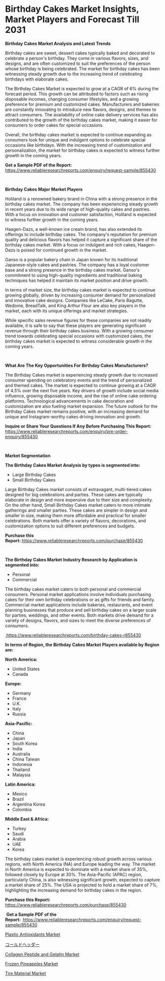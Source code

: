 <p><h1>Birthday Cakes Market Insights, Market Players and Forecast Till 2031</h1></p><p><strong>Birthday Cakes Market Analysis and Latest Trends</strong></p>
<p><p>Birthday cakes are sweet, dessert cakes typically baked and decorated to celebrate a person's birthday. They come in various flavors, sizes, and designs, and are often customized to suit the preferences of the person whose birthday is being celebrated. The market for birthday cakes has been witnessing steady growth due to the increasing trend of celebrating birthdays with elaborate cakes. </p><p>The Birthday Cakes Market is expected to grow at a CAGR of 6% during the forecast period. This growth can be attributed to factors such as rising disposable incomes, changing consumer lifestyles, and a growing preference for premium and customized cakes. Manufacturers and bakeries are constantly innovating to introduce new flavors, designs, and themes to attract consumers. The availability of online cake delivery services has also contributed to the growth of the birthday cakes market, making it easier for consumers to order cakes for special occasions.</p><p>Overall, the birthday cakes market is expected to continue expanding as consumers look for unique and indulgent options to celebrate special occasions like birthdays. With the increasing trend of customization and personalization, the market for birthday cakes is expected to witness further growth in the coming years.</p></p>
<p><strong>Get a Sample PDF of the Report:&nbsp;</strong> <a href="https://www.reliableresearchreports.com/enquiry/request-sample/855430">https://www.reliableresearchreports.com/enquiry/request-sample/855430</a></p>
<p>&nbsp;</p>
<p><strong>Birthday Cakes Major Market Players</strong></p>
<p><p>Holiland is a renowned bakery brand in China with a strong presence in the birthday cakes market. The company has been experiencing steady growth in recent years due to its wide range of high-quality cakes and pastries. With a focus on innovation and customer satisfaction, Holiland is expected to witness further growth in the coming years.</p><p>Haagen-Dazs, a well-known ice cream brand, has also extended its offerings to include birthday cakes. The company's reputation for premium quality and delicious flavors has helped it capture a significant share of the birthday cakes market. With a focus on indulgent and rich cakes, Haagen-Dazs is poised for continued growth in the market.</p><p>Ganso is a popular bakery chain in Japan known for its traditional Japanese-style cakes and pastries. The company has a loyal customer base and a strong presence in the birthday cakes market. Ganso's commitment to using high-quality ingredients and traditional baking techniques has helped it maintain its market position and drive growth.</p><p>In terms of market size, the birthday cakes market is expected to continue growing globally, driven by increasing consumer demand for personalized and innovative cake designs. Companies like LeCake, Paris Bagutte, Wedome, BreadTalk, and King Arthur Flour are also key players in the market, each with its unique offerings and market strategies.</p><p>While specific sales revenue figures for these companies are not readily available, it is safe to say that these players are generating significant revenue through their birthday cakes business. With a growing consumer trend towards celebrating special occasions with customized cakes, the birthday cakes market is expected to witness considerable growth in the coming years.</p></p>
<p>&nbsp;</p>
<p><strong>What Are The Key Opportunities For Birthday Cakes Manufacturers?</strong></p>
<p><p>The Birthday Cakes market is experiencing steady growth due to increased consumer spending on celebratory events and the trend of personalized and themed cakes. The market is expected to continue growing at a CAGR of 4.5% over the next five years. Key drivers of growth include social media influence, growing disposable income, and the rise of online cake ordering platforms. Technological advancements in cake decoration and customization are also fueling market expansion. The future outlook for the Birthday Cakes market remains positive, with an increasing demand for unique and Instagram-worthy cakes driving innovation and growth.</p></p>
<p><strong>Inquire or Share Your Questions If Any Before Purchasing This Report:</strong> <a href="https://www.reliableresearchreports.com/enquiry/pre-order-enquiry/855430">https://www.reliableresearchreports.com/enquiry/pre-order-enquiry/855430</a></p>
<p>&nbsp;</p>
<p><strong>Market Segmentation</strong></p>
<p><strong>The Birthday Cakes Market Analysis by types is segmented into:</strong></p>
<p><ul><li>Large Birthday Cakes</li><li>Small Birthday Cakes</li></ul></p>
<p><p>Large Birthday Cakes market consists of extravagant, multi-tiered cakes designed for big celebrations and parties. These cakes are typically elaborate in design and more expensive due to their size and complexity. On the other hand, Small Birthday Cakes market caters to more intimate gatherings and smaller parties. These cakes are simpler in design and smaller in size, making them more affordable and practical for smaller celebrations. Both markets offer a variety of flavors, decorations, and customization options to suit different preferences and budgets.</p></p>
<p><strong>Purchase this Report:&nbsp;</strong><a href="https://www.reliableresearchreports.com/purchase/855430">https://www.reliableresearchreports.com/purchase/855430</a></p>
<p>&nbsp;</p>
<p><strong>The Birthday Cakes Market Industry Research by Application is segmented into:</strong></p>
<p><ul><li>Personal</li><li>Commercial</li></ul></p>
<p><p>The birthday cakes market caters to both personal and commercial consumers. Personal market applications involve individuals purchasing cakes for their own birthday celebrations or as gifts for friends and family. Commercial market applications include bakeries, restaurants, and event planning businesses that produce and sell birthday cakes on a larger scale for parties, weddings, and other events. Both markets drive demand for a variety of designs, flavors, and sizes to meet the diverse preferences of consumers.</p></p>
<p><a href="https://www.reliableresearchreports.com/birthday-cakes-r855430">&nbsp;https://www.reliableresearchreports.com/birthday-cakes-r855430</a></p>
<p><strong>In terms of Region, the Birthday Cakes Market Players available by Region are:</strong></p>
<p>
    <p> <strong> North America: </strong>
        <ul>
            <li>United States</li>
            <li>Canada</li>
        </ul>
        </p> 
    <p> <strong> Europe: </strong>
        <ul>
            <li>Germany</li>
            <li>France</li>
            <li>U.K.</li>
            <li>Italy</li>
            <li>Russia</li>
        </ul>
        </p> 
    <p> <strong> Asia-Pacific: </strong>
        <ul>
            <li>China</li>
            <li>Japan</li>
            <li>South Korea</li>
            <li>India</li>
            <li>Australia</li>
            <li>China Taiwan</li>
            <li>Indonesia</li>
            <li>Thailand</li>
            <li>Malaysia</li>
        </ul>
        </p> 
    <p> <strong> Latin America: </strong>
        <ul>
            <li>Mexico</li>
            <li>Brazil</li>
            <li>Argentina Korea</li>
            <li>Colombia</li>
        </ul>
        </p> 
    <p> <strong> Middle East & Africa: </strong>
        <ul>
            <li>Turkey</li>
            <li>Saudi</li>
            <li>Arabia</li>
            <li>UAE</li>
            <li>Korea</li>
        </ul>
    </p>
    </p>
<p><p>The birthday cakes market is experiencing robust growth across various regions, with North America (NA) and Europe leading the way. The market in North America is expected to dominate with a market share of 35%, followed closely by Europe at 30%. The Asia-Pacific (APAC) region, particularly China, is also witnessing significant growth, expected to capture a market share of 25%. The USA is projected to hold a market share of 7%, highlighting the increasing demand for birthday cakes in the region.</p></p>
<p><strong>Purchase this Report: </strong><a href="https://www.reliableresearchreports.com/purchase/855430">https://www.reliableresearchreports.com/purchase/855430</a></p>
<p>&nbsp;<strong>Get a Sample PDF of the Report:&nbsp;&nbsp;</strong><a href="https://www.reliableresearchreports.com/enquiry/request-sample/855430">https://www.reliableresearchreports.com/enquiry/request-sample/855430</a></p>
<p><strong></strong></p>
<p><p><a href="https://issuu.com/reportprime-2/docs/plastic-antioxidants-market-size-2030.pptx">Plastic Antioxidants Market</a></p><p><a href="https://github.com/ppmazlotr77499/Market-Research-Report-List-1/blob/main/649097518254.md">コールドヘッダー</a></p><p><a href="https://github.com/mauripalmi/Market-Research-Report-List-2/blob/main/collagen-peptide-and-gelatin-market.md">Collagen Peptide and Gelatin Market</a></p><p><a href="https://github.com/gulaimolin/Market-Research-Report-List-3/blob/main/frozen-pineapples-market.md">Frozen Pineapples Market</a></p><p><a href="https://issuu.com/reportprime-2/docs/tire-material-market-size-2030.pptx">Tire Material Market</a></p></p>